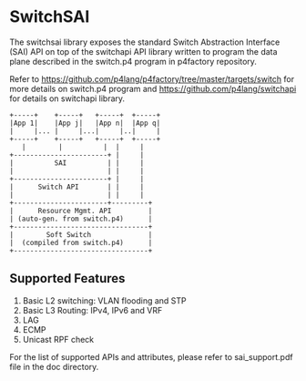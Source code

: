 SwitchSAI
=========

The switchsai library exposes the standard Switch Abstraction Interface (SAI) API on top of the switchapi API library written to program the data plane described in the switch.p4 program in p4factory repository.

Refer to https://github.com/p4lang/p4factory/tree/master/targets/switch for more details on switch.p4 program and https://github.com/p4lang/switchapi for details on switchapi library.

    +-----+    +-----+   +-----+  +-----+
    |App 1|    |App j|   |App n|  |App q|
    |     |... |     |...|     |..|     | 
    +-----+    +-----+   +-----+  +-----+
       |        |          |  |     |
    +-----------------------+ |     |
    |          SAI          | |     |
    |                       | |     |
    +-----------------------+ |     |
    |      Switch API       | |     |
    |                       | |     |
    +-----------------------+---------+
    |      Resource Mgmt. API         |
    | (auto-gen. from switch.p4)      |
    +---------------------------------+
    |        Soft Switch              |
    |  (compiled from switch.p4)      |
    +---------------------------------+ 

Supported Features
------------------

1. Basic L2 switching: VLAN flooding and STP
2. Basic L3 Routing: IPv4, IPv6 and VRF
3. LAG
4. ECMP
5. Unicast RPF check

For the list of supported APIs and attributes, please refer to sai_support.pdf file in the doc directory.
